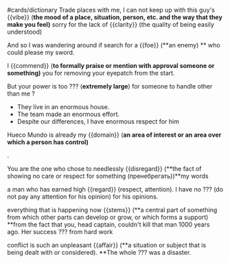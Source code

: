 #cards/dictionary
Trade places with me, I can not keep up with this guy's {{vibe}} (**the mood of a place, situation, person, etc. and the way that they make you feel)** 
sorry for the lack of {{clarity}} (the quality of being easily understood) 

 <!--SR:!2023-12-12,9,270-->

And so I was wandering around if search for a {{foe}} (**an enemy) ** who could please my sword. <!--SR:!2024-01-02,9,260--> 

I {{commend}} (**to formally praise or mention with approval someone or something)** you for removing your eyepatch from the start. <!--SR:!2024-01-19,26,270-->

 <!--SR:!2023-12-10,9,287-->

But your power is too ??? (**extremely large**) for someone to handle other than me
?
- They live in an enormous house.
- The team made an enormous effort.
- Despite our differences, I have enormous respect for him <!--SR:!2024-01-12,13,268-->

 <!--SR:!2023-11-27,4,270-->

Hueco Mundo is already my {{domain}} (**an area of interest or an area over which a person has control)** <!--SR:!2024-01-24,30,280-->

. <!--SR:!2023-12-10,9,280-->

You are the one who chose to needlessly {{disregard}} (**the fact of showing no care or respect for something (пренебрегать))**my words <!--SR:!2024-01-01,8,260-->

a man who has earned high {{regard}} (respect, attention). I have no ??? (do not pay any attention for his opinion) for his opinions. <!--SR:!2024-01-15,22,290-->

everything that is happening now {{stems}} (**a central part of something from which other parts can develop or grow, or which forms a support) **from the fact that you, head captain, couldn't kill that man 1000 years ago. Her success ??? from hard work <!--SR:!2024-01-16,17,250-->

conflict is such an unpleasant {{affair}} (**a situation or subject that is being dealt with or considered). **The whole ??? was a disaster. <!--SR:!2024-01-20,21,280-->